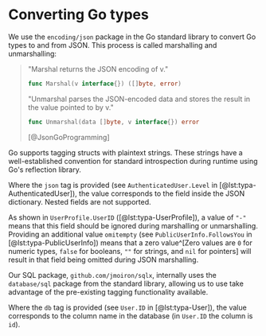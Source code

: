 
# Converting Go types

We use the `encoding/json` package in the Go standard library to convert Go types to and from JSON. This process is called marshalling and unmarshalling:

> "Marshal returns the JSON encoding of v."
> ```go
> func Marshal(v interface{}) ([]byte, error)
> ```
>
> "Unmarshal parses the JSON-encoded data and stores the result in the value pointed to by v."
> ```go
> func Unmarshal(data []byte, v interface{}) error
> ```
> [@JsonGoProgramming]

Go supports tagging structs with plaintext strings. These strings have a well-established convention for standard introspection during runtime using Go's reflection library.

Where the `json` tag is provided (see `AuthenticatedUser.Level` in [@lst:typa-AuthenticatedUser]), the value corresponds to the field inside the JSON dictionary. Nested fields are not supported.

As shown in `UserProfile.UserID` ([@lst:typa-UserProfile]), a value of `"-"` means that this field should be ignored during marshalling or unmarshalling. Providing an additional value `omitempty` (see `PublicUserInfo.FollowsYou` in [@lst:typa-PublicUserInfo]) means that a zero value^[Zero values are `0` for numeric types, `false` for booleans, `""` for strings, and `nil` for pointers] will result in that field being omitted during JSON marshalling.

Our SQL package, `github.com/jmoiron/sqlx`, internally uses the `database/sql` package from the standard library, allowing us to use take advantage of the pre-existing tagging functionality available.

Where the `db` tag is provided (see `User.ID` in [@lst:typa-User]), the value corresponds to the column name in the database (in `User.ID` the column is `id`).

